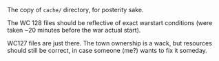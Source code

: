 The copy of `cache/` directory, for posterity sake.

The WC 128 files should be reflective of exact warstart conditions (were taken ~20 minutes before the war actual start).

WC127 files are just there. The town ownership is a wack, but resources should still be correct, in case someone (me?) wants to fix it someday.